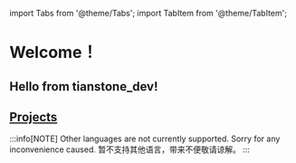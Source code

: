 import Tabs from '@theme/Tabs';
import TabItem from '@theme/TabItem';

# Welcome！

## Hello from tianstone_dev!

## [Projects](/docs/intro)













:::info[NOTE]
<Tabs>
  <TabItem value="english" label="English">
    Other languages are not currently supported. Sorry for any inconvenience caused.
  </TabItem>
  <TabItem value="chinese" label="简体中文/Chinese" default>
    暂不支持其他语言，带来不便敬请谅解。
  </TabItem>
</Tabs>
:::